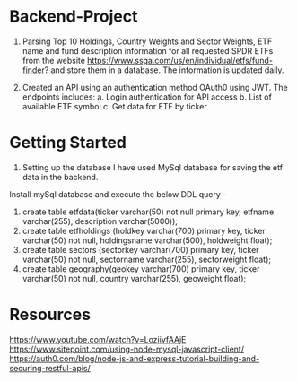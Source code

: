 # Backend-Project

1. Parsing Top 10 Holdings, Country Weights and Sector Weights, ETF name and fund description information for all requested SPDR ETFs from the website https://www.ssga.com/us/en/individual/etfs/fund-finder? and store them in a database. The information is updated daily.

2. Created an API using an authentication method OAuth0 using JWT. The endpoints includes:
a. Login authentication for API access
b. List of available ETF symbol
c. Get data for ETF by ticker

# Getting Started

1. Setting up the database
I have used MySql database for saving the etf data in the backend.

Install mySql database and execute the below DDL query -
1. create table etfdata(ticker varchar(50) not null primary key, etfname varchar(255), description varchar(5000));
2. create table etfholdings (holdkey varchar(700) primary key, ticker varchar(50) not null, holdingsname varchar(500), holdweight float);
3. create table sectors (sectorkey varchar(700) primary key, ticker varchar(50) not null, sectorname varchar(255), sectorweight float);
4. create table geography(geokey varchar(700) primary key, ticker varchar(50) not null, country varchar(255), geoweight float);

# Resources
https://www.youtube.com/watch?v=LoziivfAAjE
https://www.sitepoint.com/using-node-mysql-javascript-client/
https://auth0.com/blog/node-js-and-express-tutorial-building-and-securing-restful-apis/
